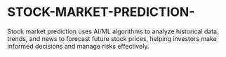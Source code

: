 # STOCK-MARKET-PREDICTION-
Stock market prediction uses AI/ML algorithms to analyze historical data, trends, and news to forecast future stock prices, helping investors make informed decisions and manage risks effectively.
